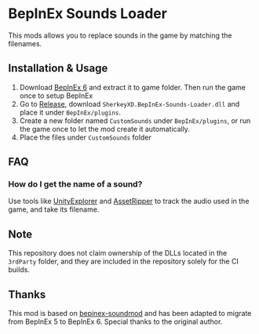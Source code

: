 # BepInEx Sounds Loader

This mods allows you to replace sounds in the game by matching the filenames.

## Installation & Usage

1. Download [BepInEx 6](https://github.com/BepInEx/BepInEx/releases/download/v6.0.0-pre.2/BepInEx-Unity.IL2CPP-win-x64-6.0.0-pre.2.zip) and extract it to game folder. Then run the game once to setup BepInEx
2. Go to [Release](https://github.com/SherkeyXD/BepInEx-Sounds-Loader/releases/latest), download `SherkeyXD.BepInEx-Sounds-Loader.dll` and place it under `BepInEx/plugins`.
3. Create a new folder named `CustomSounds` under `BepInEx/plugins`, or run the game once to let the mod create it automatically.
4. Place the files under `CustomSounds` folder


## FAQ

### How do I get the name of a sound?

Use tools like [UnityExplorer](https://github.com/yukieiji/UnityExplorer) and [AssetRipper](https://github.com/AssetRipper/AssetRipper) to track the audio used in the game, and take its filename.

## Note

This repository does not claim ownership of the DLLs located in the `3rdParty` folder, and they are included in the repository solely for the CI builds.

## Thanks

This mod is based on [bepinex-soundmod](https://github.com/Ol1vver/bepinex-soundmod) and has been adapted to migrate from BepInEx 5 to BepInEx 6. Special thanks to the original author.